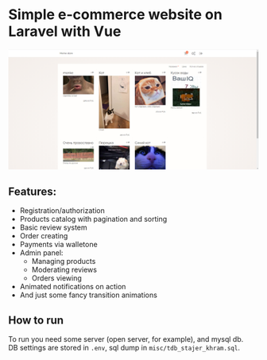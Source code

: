 # Simple e-commerce website on Laravel with Vue

<div align="center">
    <img src="misc/screenshot.png" alt="Screenshot of program">
</div>

## Features:
- Registration/authorization
- Products catalog with pagination and sorting
- Basic review system
- Order creating
- Payments via walletone
- Admin panel:
  - Managing products 
  - Moderating reviews
  - Orders viewing
- Animated notifications on action
- And just some fancy transition animations 

## How to run
To run you need some server (open server, for example), and mysql db.  
DB settings are stored in `.env`, sql dump in `misc/tdb_stajer_khram.sql`.